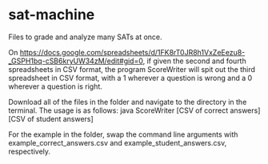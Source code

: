 # sat-machine
Files to grade and analyze many SATs at once.

On https://docs.google.com/spreadsheets/d/1FK8rT0JR8h1VxZeEezu8-_GSPH1bq-cSB6kryUW34zM/edit#gid=0, if given the second and fourth spreadsheets in CSV format, the program ScoreWriter will spit out the third spreadsheet in CSV format, with a 1 wherever a question is wrong and a 0 wherever a question is right.

Download all of the files in the folder and navigate to the directory in the terminal. The usage is as follows:
java ScoreWriter [CSV of correct answers] [CSV of student answers]

For the example in the folder, swap the command line arguments with
example_correct_answers.csv and example_student_answers.csv, respectively.
